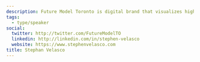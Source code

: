 ```yaml
---
description: Future Model Toronto is digital brand that visualizes high-rise construction and real estate development using 3D modeling. The project was created by Stephen Velasco, a digital marketer and designer based in Toronto.
tags:
  - type/speaker
social:
  twitter: http://twitter.com/FutureModelTO
  linkedin: http://linkedin.com/in/stephen-velasco
  website: https://www.stephenvelasco.com
title: Stephan Velasco
---
```


